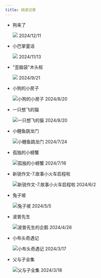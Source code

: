 ```yaml
---
title: 阅读记录
---
```



-  狗来了

    ![](goulaile.jpg)
	2024/12/11
    
-  小巴掌童话

    ![](xiaobazhangtonghua.jpg)
	2024/11/13
    
-  "歪脑袋"木头桩

    ![](wainaodaimutouzhuang.jpg)
	2024/9/21

-  小狗的小房子

    ![小狗的小房子](xiaogoudexiaofangzi.jpg)
	2024/8/20
-  一只想飞的猫

    ![一只想飞的猫](yizhixiangfeidemao.jpg)
	2024/8/20
-  小鲤鱼跳龙门

    ![小鲤鱼跳龙门](xiaoliyutiaolongmen.jpg)
	2024/7/24
-  孤独的小螃蟹

    ![孤独的小螃蟹](gududexiaopangxie.jpg)
	2024/7/16
-  新锐作文-7.故事小火车启程啦

    ![新锐作文-7.故事小火车启程啦](xinruizuowen.jpg)
	2024/6/2
-  兔子坡

    ![兔子坡](tuzipo.jpg)
	2024/5/5
-  波普先生

    ![波普先生的企鹅](bopuxianshengdeqie.jpg)
	2024/4/26
-  小布头奇遇记

    ![小布头奇遇记](xiaobutouqiyuji.png)
	2024/3/17
-  父与子全集

    ![父与子全集](fuyuziquanji.jpg)
	2024/3/18



